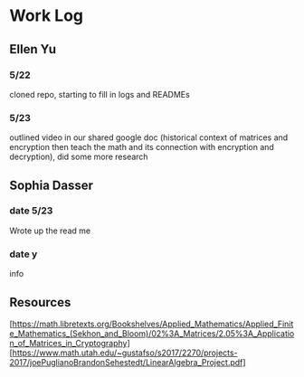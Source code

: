 # Work Log

## Ellen Yu

### 5/22

cloned repo, starting to fill in logs and READMEs

### 5/23

outlined video in our shared google doc (historical context of matrices and encryption then teach the math and its connection with encryption and decryption), did some more research


## Sophia Dasser

### date 5/23

Wrote up the read me

### date y

info

## Resources

[https://math.libretexts.org/Bookshelves/Applied_Mathematics/Applied_Finite_Mathematics_(Sekhon_and_Bloom)/02%3A_Matrices/2.05%3A_Application_of_Matrices_in_Cryptography]
[https://www.math.utah.edu/~gustafso/s2017/2270/projects-2017/joePuglianoBrandonSehestedt/LinearAlgebra_Project.pdf]
